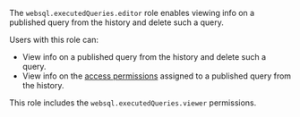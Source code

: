 The `websql.executedQueries.editor` role enables viewing info on a published query from the history and delete such a query.

Users with this role can:
* View info on a published query from the history and delete such a query.
* View info on the [access permissions](../../../iam/concepts/access-control/index.md) assigned to a published query from the history.

This role includes the `websql.executedQueries.viewer` permissions.
